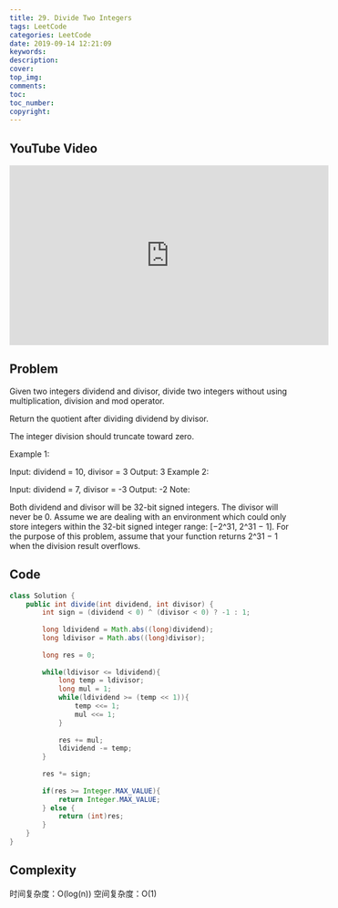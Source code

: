 ```yaml
---
title: 29. Divide Two Integers
tags: LeetCode
categories: LeetCode
date: 2019-09-14 12:21:09
keywords:
description:
cover:
top_img:
comments:
toc:
toc_number:
copyright:
---
```

## YouTube Video
<iframe width="560" height="315" src="https://www.youtube.com/embed/XKuFGEGt5zo" frameborder="0" allow="accelerometer; autoplay; encrypted-media; gyroscope; picture-in-picture" allowfullscreen></iframe>

## Problem
Given two integers dividend and divisor, divide two integers without using multiplication, division and mod operator.

Return the quotient after dividing dividend by divisor.

The integer division should truncate toward zero.

Example 1:

Input: dividend = 10, divisor = 3
Output: 3
Example 2:

Input: dividend = 7, divisor = -3
Output: -2
Note:

Both dividend and divisor will be 32-bit signed integers.
The divisor will never be 0.
Assume we are dealing with an environment which could only store integers within the 32-bit signed integer range: [−2^31,  2^31 − 1]. For the purpose of this problem, assume that your function returns 2^31 − 1 when the division result overflows.

## Code
```java
class Solution {
    public int divide(int dividend, int divisor) {
        int sign = (dividend < 0) ^ (divisor < 0) ? -1 : 1;
        
        long ldividend = Math.abs((long)dividend);
        long ldivisor = Math.abs((long)divisor);
        
        long res = 0;
        
        while(ldivisor <= ldividend){
            long temp = ldivisor;
            long mul = 1;
            while(ldividend >= (temp << 1)){
                temp <<= 1;
                mul <<= 1;
            }
            
            res += mul;
            ldividend -= temp;
        }
        
        res *= sign;
        
        if(res >= Integer.MAX_VALUE){
            return Integer.MAX_VALUE;
        } else {
            return (int)res;
        }
    }
}
```


## Complexity
时间复杂度：O(log(n))
空间复杂度：O(1)